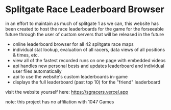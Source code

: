 # Splitgate Race Leaderboard Browser

in an effort to maintain as much of splitgate 1 as we can, this website has been created to host the race leaderboards for the game for the forseeable future through the user of custom servers that will be released in the future

- online leaderboard browser for all 42 splitgate race maps
- individual stat lookup, evaluation of all racers, data views of all positions & times, etc.
- view all of the fastest recorded runs on one page with embedded videos
- api handles new personal bests and updates leaderboard and individual user files automatically
- api to use the website's custom leaderboards in-game
- displays the full leaderboard (past top 10) for the "friend" leaderboard

visit the website yourself here: https://sgracers.vercel.app


note: this project has no affiliation with 1047 Games